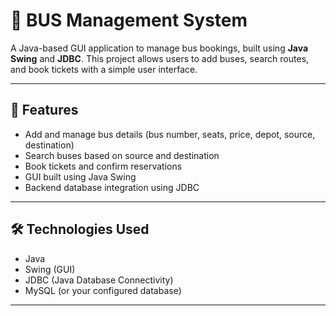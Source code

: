 # 🚌 BUS Management System

A Java-based GUI application to manage bus bookings, built using **Java Swing** and **JDBC**. This project allows users to add buses, search routes, and book tickets with a simple user interface.

---

## 📌 Features

- Add and manage bus details (bus number, seats, price, depot, source, destination)
- Search buses based on source and destination
- Book tickets and confirm reservations
- GUI built using Java Swing
- Backend database integration using JDBC

---

## 🛠️ Technologies Used

- Java
- Swing (GUI)
- JDBC (Java Database Connectivity)
- MySQL (or your configured database)

---
